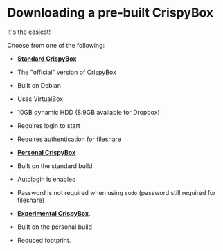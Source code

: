 # Downloading a pre-built CrispyBox
It's the easiest!

Choose from one of the following:

* [**Standard CrispyBox**](https://github.com/APrettyCoolProgram/CrispyBox/blob/master/Build_standard.md)
* The "official" version of CrispyBox
* Built on Debian
* Uses VirtualBox
* 10GB dynamic HDD (8.9GB available for Dropbox)
* Requires login to start
* Requires authentication for fileshare

* [**Personal CrispyBox**](https://github.com/APrettyCoolProgram/CrispyBox/blob/master/Build_personal.md)
* Built on the standard build
* Autologin is enabled
* Password is not required when using `sudo` (password still required for fileshare)

* [**Experimental CrispyBox**](https://github.com/APrettyCoolProgram/CrispyBox/blob/master/Build_experimental.md).
* Built on the personal build
* Reduced footprint.
